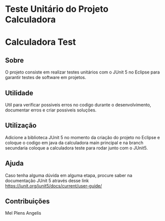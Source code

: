 # Teste Unitário do Projeto Calculadora
# Calculadora Test


## Sobre
O projeto consiste em realizar testes unitários com o JUnit 5 no Eclipse para garantir testes de software em projetos.

## Utilidade
Util para verificar possiveis erros no codigo durante o desenvolvimento, documentar erros e criar possiveis soluções.

## Utilização
Adicione a biblioteca JUnit 5 no momento da criação do projeto no Eclipse e coloque o codigo em java da calculadora main principal e na branch secundaria coloque a calculadora teste para rodar junto com o JUnit5.

## Ajuda
Caso tenha alguma dúvida em alguma etapa, procure saber na documentação JUnit 5 através desse link https://junit.org/junit5/docs/current/user-guide/

## Contribuições
Mel Plens Angelis








